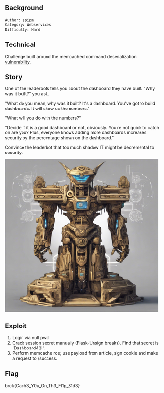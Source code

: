 ## Background

    Author: spipm
    Category: Webservices
    Difficulty: Hard

## Technical

Challenge built around the memcached command deserialization [vulnerability](https://btlfry.gitlab.io/notes/posts/memcached-command-injections-at-pylibmc/).

## Story

One of the leaderbots tells you about the dashboard they have built. "Why was it built?" you ask.

"What do you mean, why was it built? It's a dashboard. You've got to build dashboards. It will show us the numbers."

"What will you do with the numbers?"

"Decide if it is a good dashboard or not, obviously. You're not quick to catch on are you? Plus, everyone knows adding more dashboards increases security by the percentage shown on the dashboard."

Convince the leaderbot that too much shadow IT might be decremental to security.

<img src="./leaderbot.jpeg" width="500">

## Exploit

1. Login via null pwd
2. Crack session secret manually (Flask-Unsign breaks). Find that secret is 'Dashboard42!'.
3. Perform memcache rce; use payload from article, sign cookie and make a request to /success.

## Flag

brck{Cach3_Y0u_On_Th3_Fl1p_S1d3}
